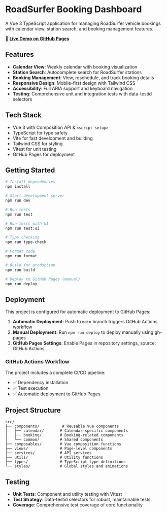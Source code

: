 # RoadSurfer Booking Dashboard

A Vue 3 TypeScript application for managing RoadSurfer vehicle bookings with calendar view, station search, and booking management features.

🚀 **[Live Demo on GitHub Pages](https://wriozumi.github.io/rdserfer/)**

## Features

- **Calendar View**: Weekly calendar with booking visualization
- **Station Search**: Autocomplete search for RoadSurfer stations
- **Booking Management**: View, reschedule, and track booking details
- **Responsive Design**: Mobile-first design with Tailwind CSS
- **Accessibility**: Full ARIA support and keyboard navigation
- **Testing**: Comprehensive unit and integration tests with data-testid selectors

## Tech Stack

- Vue 3 with Composition API & `<script setup>`
- TypeScript for type safety
- Vite for fast development and building
- Tailwind CSS for styling
- Vitest for unit testing
- GitHub Pages for deployment

## Getting Started

```bash
# Install dependencies
npm install

# Start development server
npm run dev

# Run tests
npm run test

# Run tests with UI
npm run test:ui

# Type checking
npm run type-check

# Format code
npm run format

# Build for production
npm run build

# Deploy to GitHub Pages (manual)
npm run deploy
```

## Deployment

This project is configured for automatic deployment to GitHub Pages:

1. **Automatic Deployment**: Push to `main` branch triggers GitHub Actions workflow
2. **Manual Deployment**: Run `npm run deploy` to deploy manually using gh-pages
3. **GitHub Pages Settings**: Enable Pages in repository settings, source: GitHub Actions

### GitHub Actions Workflow

The project includes a complete CI/CD pipeline:

- ✅ Dependency installation
- ✅ Test execution
- ✅ Automatic deployment to GitHub Pages

## Project Structure

```
src/
├── components/          # Reusable Vue components
│   ├── calendar/       # Calendar-specific components
│   ├── booking/        # Booking-related components
│   └── common/         # Shared components
├── composables/        # Vue composition functions
├── views/              # Page-level components
├── services/           # API services
├── utils/              # Utility functions
├── types/              # TypeScript type definitions
└── styles/             # Global styles and animations
```

## Testing

- **Unit Tests**: Component and utility testing with Vitest
- **Test Strategy**: Data-testid selectors for robust, maintainable tests
- **Coverage**: Comprehensive test coverage of core functionality
